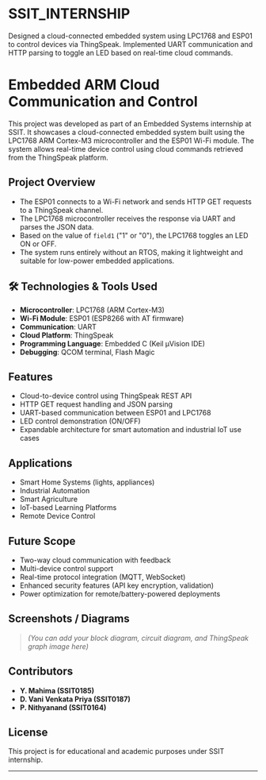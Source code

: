 # SSIT_INTERNSHIP
Designed a cloud-connected embedded system using LPC1768 and ESP01 to control devices via ThingSpeak. Implemented UART communication and HTTP parsing to toggle an LED based on real-time cloud commands.
# Embedded ARM Cloud Communication and Control

This project was developed as part of an Embedded Systems internship at SSIT. It showcases a cloud-connected embedded system built using the LPC1768 ARM Cortex-M3 microcontroller and the ESP01 Wi-Fi module. The system allows real-time device control using cloud commands retrieved from the ThingSpeak platform.

##  Project Overview

- The ESP01 connects to a Wi-Fi network and sends HTTP GET requests to a ThingSpeak channel.
- The LPC1768 microcontroller receives the response via UART and parses the JSON data.
- Based on the value of `field1` ("1" or "0"), the LPC1768 toggles an LED ON or OFF.
- The system runs entirely without an RTOS, making it lightweight and suitable for low-power embedded applications.

## 🛠 Technologies & Tools Used

- **Microcontroller**: LPC1768 (ARM Cortex-M3)
- **Wi-Fi Module**: ESP01 (ESP8266 with AT firmware)
- **Communication**: UART
- **Cloud Platform**: ThingSpeak
- **Programming Language**: Embedded C (Keil µVision IDE)
- **Debugging**: QCOM terminal, Flash Magic

##  Features

- Cloud-to-device control using ThingSpeak REST API
- HTTP GET request handling and JSON parsing
- UART-based communication between ESP01 and LPC1768
- LED control demonstration (ON/OFF)
- Expandable architecture for smart automation and industrial IoT use cases

##  Applications

- Smart Home Systems (lights, appliances)
- Industrial Automation
- Smart Agriculture
- IoT-based Learning Platforms
- Remote Device Control

##  Future Scope

- Two-way cloud communication with feedback
- Multi-device control support
- Real-time protocol integration (MQTT, WebSocket)
- Enhanced security features (API key encryption, validation)
- Power optimization for remote/battery-powered deployments

##  Screenshots / Diagrams

> *(You can add your block diagram, circuit diagram, and ThingSpeak graph image here)*

##  Contributors

- **Y. Mahima (SSIT0185)**
- **D. Vani Venkata Priya (SSIT0187)**
- **P. Nithyanand (SSIT0164)**

##  License

This project is for educational and academic purposes under SSIT internship.

---

